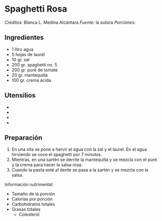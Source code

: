 # Spaghetti Rosa

*Créditos:* Blanca L. Medina Alcántara
*Fuente:* la autora
*Porciones:*


## Ingredientes

- 1 litro agua
- 5 hojas de laurel
- 10 gr. sal
- 200 gr. spaghetti no. 5
- 200 gr. puré de tomate
- 20 gr. mantequilla
- 100 gr. crema ácida

## Utensilios

- 
- 
- 
- 


## Preparación

1. En una olla se pone a hervir el agua con la sal y el laurel. En el agua hirviendo se coce el spaghetti por 7 minutos. 
2. Mientras, en una sartén se derrite la mantequilla y se mezcla con el puré y la crema para hacer la salsa rosa.
3. Cuando la pasta esté al dente se pasa a la sartén y se mezcla con la salsa.


Información nutrimental:

- Tamaño de la porción
- Calorías por porción
- Carbohidratos totales
- Grasas totales
  - Colesterol

